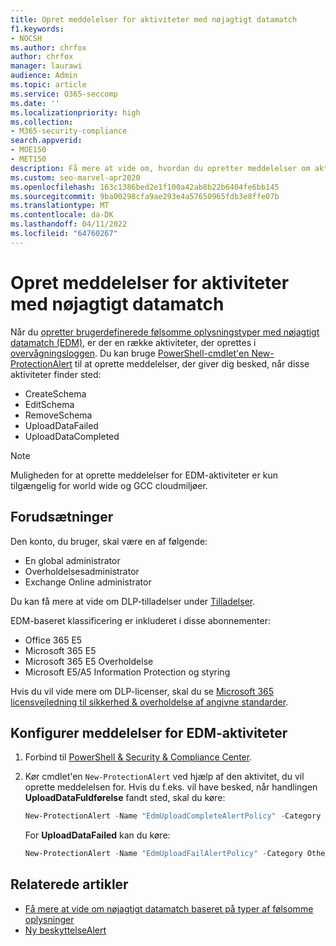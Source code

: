 ```yaml
---
title: Opret meddelelser for aktiviteter med nøjagtigt datamatch
f1.keywords:
- NOCSH
ms.author: chrfox
author: chrfox
manager: laurawi
audience: Admin
ms.topic: article
ms.service: O365-seccomp
ms.date: ''
ms.localizationpriority: high
ms.collection:
- M365-security-compliance
search.appverid:
- MOE150
- MET150
description: Få mere at vide om, hvordan du opretter meddelelser om aktiviteter, der matcher præcise data.
ms.custom: seo-marvel-apr2020
ms.openlocfilehash: 163c1386bed2e1f100a42ab8b22b6404fe6bb145
ms.sourcegitcommit: 9ba00298cfa9ae293e4a57650965fdb3e8ffe07b
ms.translationtype: MT
ms.contentlocale: da-DK
ms.lasthandoff: 04/11/2022
ms.locfileid: "64760267"
---
```

# <a name="create-notifications-for-exact-data-match-activities"></a>Opret meddelelser for aktiviteter med nøjagtigt datamatch

Når du [opretter brugerdefinerede følsomme oplysningstyper med nøjagtigt datamatch (EDM),](sit-learn-about-exact-data-match-based-sits.md#learn-about-exact-data-match-based-sensitive-information-types) er der en række aktiviteter, der oprettes i [overvågningsloggen](search-the-audit-log-in-security-and-compliance.md#before-you-search-the-audit-log). Du kan bruge [PowerShell-cmdlet'en New-ProtectionAlert](/powershell/module/exchange/new-protectionalert) til at oprette meddelelser, der giver dig besked, når disse aktiviteter finder sted:

- CreateSchema
- EditSchema
- RemoveSchema
- UploadDataFailed
- UploadDataCompleted

> [!NOTE]
 Muligheden for at oprette meddelelser for EDM-aktiviteter er kun tilgængelig for world wide og GCC cloudmiljøer.

## <a name="pre-requisites"></a>Forudsætninger

Den konto, du bruger, skal være en af følgende:

- En global administrator
- Overholdelsesadministrator
- Exchange Online administrator

Du kan få mere at vide om DLP-tilladelser under [Tilladelser](data-loss-prevention-policies.md#permissions).

EDM-baseret klassificering er inkluderet i disse abonnementer:

- Office 365 E5
- Microsoft 365 E5
- Microsoft 365 E5 Overholdelse
- Microsoft E5/A5 Information Protection og styring

Hvis du vil vide mere om DLP-licenser, skal du se [Microsoft 365 licensvejledning til sikkerhed & overholdelse af angivne standarder](/office365/servicedescriptions/microsoft-365-service-descriptions/microsoft-365-tenantlevel-services-licensing-guidance/microsoft-365-security-compliance-licensing-guidance#information-protection).

## <a name="configure-notifications-for-edm-activities"></a>Konfigurer meddelelser for EDM-aktiviteter

1. Forbind til [PowerShell & Security & Compliance Center](/powershell/exchange/connect-to-scc-powershell).

2. Kør cmdlet'en `New-ProtectionAlert` ved hjælp af den aktivitet, du vil oprette meddelelsen for.  Hvis du f.eks. vil have besked, når handlingen **UploadDataFuldførelse** fandt sted, skal du køre:

    ```powershell
    New-ProtectionAlert -Name "EdmUploadCompleteAlertPolicy" -Category Others -NotifyUser <address to send notification to> -ThreatType Activity -Operation UploadDataCompleted -Description "Custom alert policy to track when EDM upload Completed" -AggregationType None
    ```
    
    For **UploadDataFailed** kan du køre:
    
    ```powershell
    New-ProtectionAlert -Name "EdmUploadFailAlertPolicy" -Category Others -NotifyUser <SMTP address to send notification to> -ThreatType Activity -Operation UploadDataFailed -Description "Custom alert policy to track when EDM upload Failed" -AggregationType None -Severity High
    ```

## <a name="related-articles"></a>Relaterede artikler

- [Få mere at vide om nøjagtigt datamatch baseret på typer af følsomme oplysninger](sit-learn-about-exact-data-match-based-sits.md#learn-about-exact-data-match-based-sensitive-information-types)
- [Ny beskyttelseAlert](/powershell/module/exchange/new-protectionalert)